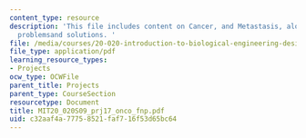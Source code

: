 ```yaml
---
content_type: resource
description: 'This file includes content on Cancer, and Metastasis, along with potential
  problemsand solutions. '
file: /media/courses/20-020-introduction-to-biological-engineering-design-spring-2009/c32aaf4a77758521faf716f53d65bc64_MIT20_020S09_prj17_onco_fnp.pdf
file_type: application/pdf
learning_resource_types:
- Projects
ocw_type: OCWFile
parent_title: Projects
parent_type: CourseSection
resourcetype: Document
title: MIT20_020S09_prj17_onco_fnp.pdf
uid: c32aaf4a-7775-8521-faf7-16f53d65bc64
---
```

